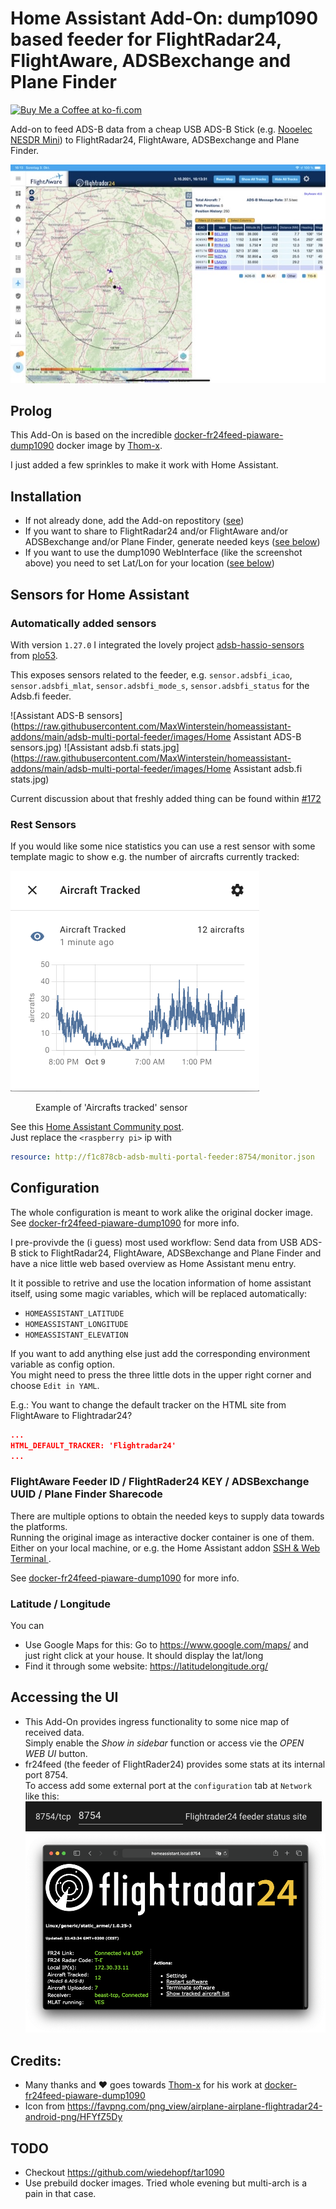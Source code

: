 # Home Assistant Add-On: dump1090 based feeder for FlightRadar24, FlightAware, ADSBexchange and Plane Finder

<a href='https://ko-fi.com/MaxWinterstein' target='_blank'><img height='35' style='border:0px;height:46px;' src='https://az743702.vo.msecnd.net/cdn/kofi3.png?v=0' border='0' alt='Buy Me a Coffee at ko-fi.com'></a>

Add-on to feed ADS-B data from a cheap USB ADS-B Stick (e.g. [Nooelec NESDR Mini](https://www.amazon.com/gp/product/B009U7WZCA)) to FlightRadar24, FlightAware, ADSBexchange and Plane Finder.

![screenshot](https://raw.githubusercontent.com/MaxWinterstein/homeassistant-addons/main/adsb-multi-portal-feeder/images/screenshot.png)

## Prolog

This Add-On is based on the incredible [docker-fr24feed-piaware-dump1090](https://github.com/Thom-x/docker-fr24feed-piaware-dump1090) docker image by [Thom-x](https://github.com/Thom-x).

I just added a few sprinkles to make it work with Home Assistant.

## Installation

- If not already done, add the Add-on repostitory ([see](https://github.com/MaxWinterstein/homeassistant-addons#installation))
- If you want to share to FlightRadar24 and/or FlightAware and/or ADSBexchange and/or Plane Finder, generate needed keys ([see below](https://github.com/MaxWinterstein/homeassistant-addons/tree/main/adsb-multi-portal-feeder#flightaware-feeder-id--flightrader24-key--adsbexchange-uuid))
- If you want to use the dump1090 WebInterface (like the screenshot above) you need to set Lat/Lon for your location ([see below](https://github.com/MaxWinterstein/homeassistant-addons/tree/main/adsb-multi-portal-feeder#latitude--longitude))

## Sensors for Home Assistant

### Automatically added sensors

With version `1.27.0` I integrated the lovely project [adsb-hassio-sensors](https://github.com/plo53/adsb-hassio-sensors/tree/master) from [plo53](https://github.com/plo53). 

This exposes sensors related to the feeder, e.g. `sensor.adsbfi_icao`, `sensor.adsbfi_mlat`, `sensor.adsbfi_mode_s`, `sensor.adsbfi_status` for the Adsb.fi feeder.

![Assistant ADS-B sensors](https://raw.githubusercontent.com/MaxWinterstein/homeassistant-addons/main/adsb-multi-portal-feeder/images/Home Assistant ADS-B sensors.jpg)
![Assistant adsb.fi stats.jpg](https://raw.githubusercontent.com/MaxWinterstein/homeassistant-addons/main/adsb-multi-portal-feeder/images/Home Assistant adsb.fi stats.jpg)

Current discussion about that freshly added thing can be found within [#172](https://github.com/MaxWinterstein/homeassistant-addons/issues/172)

### Rest Sensors

If you would like some nice statistics you can use a rest sensor with some template magic to show e.g. the number of aircrafts currently tracked:

![sensor aircraft tracked](https://raw.githubusercontent.com/MaxWinterstein/homeassistant-addons/main/adsb-multi-portal-feeder/images/sensor_aircraft_tracked.png)

<figure>Example of 'Aircrafts tracked' sensor</figure>

See this [Home Assistant Community post](https://community.home-assistant.io/t/flightradar24-as-an-add-on/75081).  
Just replace the `<raspberry pi>` ip with

```yaml
resource: http://f1c878cb-adsb-multi-portal-feeder:8754/monitor.json
```

## Configuration

The whole configuration is meant to work alike the original docker image.  
See [docker-fr24feed-piaware-dump1090](https://github.com/Thom-x/docker-fr24feed-piaware-dump1090) for more info.

I pre-provivde the (i guess) most used workflow: Send data from USB ADS-B stick to FlightRadar24, FlightAware, ADSBexchange and Plane Finder and have a nice little web based overview as Home Assistant menu entry.

It it possible to retrive and use the location information of home assistant itself, using some magic variables, which will be replaced automatically:

- `HOMEASSISTANT_LATITUDE`
- `HOMEASSISTANT_LONGITUDE`
- `HOMEASSISTANT_ELEVATION`

If you want to add anything else just add the corresponding environment variable as config option.  
You might need to press the three little dots in the upper right corner and choose `Edit in YAML`.

E.g.: You want to change the default tracker on the HTML site from FlightAware to Flightradar24?

```json
...
HTML_DEFAULT_TRACKER: 'Flightradar24'
...
```

### FlightAware Feeder ID / FlightRader24 KEY / ADSBexchange UUID / Plane Finder Sharecode

There are multiple options to obtain the needed keys to supply data towards the platforms.  
Running the original image as interactive docker container is one of them.  
Either on your local machine, or e.g. the Home Assistant addon [SSH & Web Terminal
](https://github.com/hassio-addons/addon-ssh).

See [docker-fr24feed-piaware-dump1090](https://github.com/Thom-x/docker-fr24feed-piaware-dump1090) for more info.

### Latitude / Longitude

You can

- Use Google Maps for this: Go to https://www.google.com/maps/ and just right click at your house. It should display the lat/long
- Find it through some website: https://latitudelongitude.org/

## Accessing the UI

- This Add-On provides ingress functionality to some nice map of received data.  
  Simply enable the _Show in sidebar_ function or access vie the _OPEN WEB UI_ button.
- fr24feed (the feeder of FlightRader24) provides some stats at its internal port 8754.  
  To access add some external port at the `configuration` tab at `Network` like this:
  ![network](https://raw.githubusercontent.com/MaxWinterstein/homeassistant-addons/main/adsb-multi-portal-feeder/images/port-8754.png)  
  ![fr24stats](https://raw.githubusercontent.com/MaxWinterstein/homeassistant-addons/main/adsb-multi-portal-feeder/images/flightradar24-stats.png)

## Credits:

- Many thanks and ❤️ goes towards [Thom-x](https://github.com/Thom-x) for his work at [docker-fr24feed-piaware-dump1090](https://github.com/Thom-x/docker-fr24feed-piaware-dump1090)
- Icon from https://favpng.com/png_view/airplane-airplane-flightradar24-android-png/HFYfZ5Dy

## TODO

- Checkout https://github.com/wiedehopf/tar1090
- Use prebuild docker images. Tried whole evening but multi-arch is a pain in that case.
